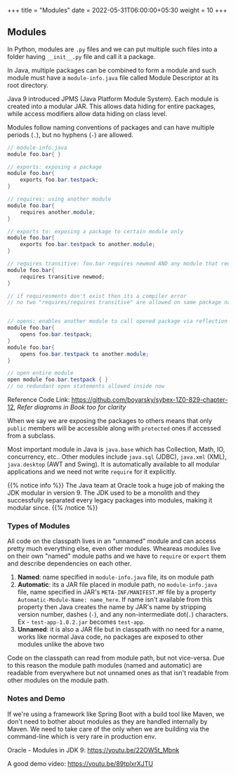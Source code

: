 +++
title = "Modules"
date =  2022-05-31T06:00:00+05:30
weight = 10
+++

## Modules
In Python, modules are `.py` files and we can put multiple such files into a folder having `__init__.py` file and call it a package.

In Java, multiple packages can be combined to form a module and such module must have a `module-info.java` file called Module Descriptor at its root directory.

Java 9 introduced JPMS (Java Platform Module System). Each module is created into a modular JAR. This allows data hiding for entire packages, while access modifiers allow data hiding on class level.

Modules follow naming conventions of packages and can have multiple periods (`.`), but no hyphens (`-`) are allowed.

```java
// module-info.java
module foo.bar{ }

// exports: exposing a package
module foo.bar{
	exports foo.bar.testpack;
}

// requires: using another module
module foo.bar{
	requires another.module;
}

// exports to: exposing a package to certain module only
module foo.bar{
	exports foo.bar.testpack to another.module;
}

// requires transitive: foo.bar requires newmod AND any module that requires (include) foo.bar will also automatically requires (include) newmod module
module foo.bar{
	requires transitive newmod;
}

// if requiresments don't exist then its a compiler error
// no two "requires/requires transitive" are allowed on same package name in the same module since its redundant


// opens: enables another module to call opened package via reflection
module foo.bar{
	opens foo.bar.testpack;
}
module foo.bar{
	opens foo.bar.testpack to another.module;
}

// open entire module
open module foo.bar.testpack { }
// no redundant open statements allowed inside now
```

Reference Code Link: https://github.com/boyarsky/sybex-1Z0-829-chapter-12, _Refer diagrams in Book too for clarity_

When we say we are exposing the packages to others means that only `public` members will be accessible along with `protected` ones if accessed from a subclass.

Most important module in Java is `java.base` which has Collection, Math, IO, concurrency, etc.. Other modules include `java.sql` (JDBC), `java.xml` (XML), `java.desktop` (AWT and Swing). It is automatically available to all modular applications and we need not write `require` for it explicitly. 

{{% notice info %}}
The Java team at Oracle took a huge job of making the JDK modular in version 9. The JDK used to be a monolith and they successfully separated every legacy packages into modules, making it modular since.
{{% /notice %}}

### Types of Modules

All code on the classpath lives in an "unnamed" module and can access pretty much everything else, even other modules. Wheareas modules live on their own "named" module paths and we have to `require` or `export` them and describe dependencies on each other.

1. **Named**: name specified in `module-info.java` file, its on module path
2. **Automatic**: its a JAR file placed in module path, no `module-info.java` file, name specified in JAR's `META-INF/MANIFEST.MF` file by a property `Automatic-Module-Name: name_here`. If name isn't available from this property then Java creates the name by JAR's name by stripping version number, dashes (`-`), and any non-intermediate dot(`.`) characters. Ex - `test-app-1.0.2.jar` becomes `test-app`.
3. **Unnamed**: it is also a JAR file but in classpath with no need for a name, works like normal Java code, no packages are exposed to other modules unlike the above two

Code on the classpath can read from module path, but not vice-versa. Due to this reason the module path modules (named and automatic) are readable from everywhere but not unnamed ones as that isn't readable from other modules on the module path.

### Notes and Demo
If we're using a framework like Spring Boot with a build tool like Maven, we don't need to bother about modules as they are handled internally by Maven. We need to take care of the only when we are building via the command-line which is very rare in production env.

Oracle - Modules in JDK 9: https://youtu.be/22OW5t_Mbnk

A good demo video: https://youtu.be/89tplxrXJTU